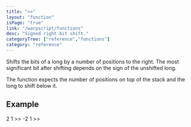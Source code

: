 ```yaml
---
title: ">>"
layout: "function"
isPage: "true"
link: "/warpscript/functions"
desc: "Signed right bit shift."
categoryTree: ["reference","functions"]
category: "reference"
---
```

 
Shifts the bits of a long by a number of positions to the right. The most significant bit after shifting depends on the sign of the unshifted long.

The function expects the number of positions on top of the stack and the long to shift below it.

## Example ##

<warp10-warpscript-widget>2 1 >>
-2 1 >>
</warp10-warpscript-widget>    
